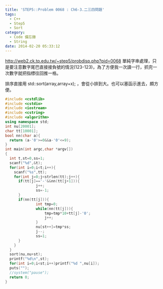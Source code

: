 ```yaml
---
title: 'STEP5::Problem 0068 : Ch6-3.二三四問題'
tags:
  - C++
  - Step5
  - Sort
category:
  - Code 備忘錄
  - String
date: 2014-02-20 05:33:12
---
```



http://web2.ck.tp.edu.tw/~step5/probdisp.php?pid=0068
單純字串處理，只是要注意數字尾巴直接接負號的情況(123-123)，為了方便我一次讀一行，抓完一次數字就把指標往回推一格。

<!--more-->

排序直接用 std::sort(array,array+x);  ，會從小排到大。也可以塞函示進去，頗方便。

``` c++
#include <cstdlib>
#include <cstdio>
#include <iostream>
#include <cstring>
#include <algorithm>
using namespace std;
int nu[20001];
char tt[10001];
bool nn(char a){
  return (a-'0'>=0&&a-'0'<=9);
}
int main(int argc,char *argv[])
{
  int t,st=0,ss=1;
  scanf("%d",&t);
  for(int i=0;i<t;i++){
    scanf("%s",tt);
    for(int j=0;j<strlen(tt);j++){
      if(tt[j]=='-'&&nn(tt[j+1])){
              j++;
              ss=-1;
      }
      if(nn(tt[j])){
              int tmp=0;
              while(nn(tt[j])){
                  tmp=tmp*10+tt[j]-'0';
                  j++;
              }
              nu[st++]=tmp*ss;
              j--;
              ss=1;
      }
    }
  }
  sort(nu,nu+st);
  printf("%d\n",st);
  for(int i=0;i<st;i++)printf("%d ",nu[i]);
  puts("");
  //system("pause");
  return 0;
}
```